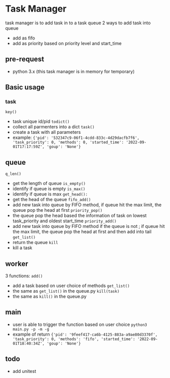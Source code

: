 # Task Manager
task manager is to add task in to a task queue
2 ways to add task into queue
- add as fifo
- add as priority based on priority level and start_time

## pre-request
- python 3.x
(this task manager is in memory for temporary)

## Basic usage
### task
`key()` 
- task unique id/pid
`todict()` 
- collect all parmenters into a dict
`task()` 
- create a task with all parameters 
- example: `{'pid': '532347c9-06f1-4cdd-833c-4d29dacfb7f6', 'task_priority': 0, 'methods': 0, 'started_time': '2022-09-01T17:17:59Z', 'goup': 'None'}`

## queue
`q_len()` 
- get the length of queue
`is_empty()` 
- identify if queue is empty
`is_max()` 
- identify if queue is max
`get_head():`
- get the head of the queue
`fifo_add()`
- add new task into queue by FIFO method, if queue hit the max limit, the queue pop the head at first
`priority_pop()`
- the queue pop the head based the information of task on lowest task_priority and oldest start_time
`priority_add()`
- add new task into queue by FIFO method if the queue is not ; if queue hit the max limit, the queue pop the head at first and then add into tail
`get_list()`
- return the queue
`kill`
- kill a task

## worker
3 functions:
`add()`
- add a task based on user choice of methods
`get_list()`
- the same as `get_list()` in the queue.py
`kill(task)`
- the same as `kill()` in the queue.py

## main
- user is able to trigger the function based on user choice
`python3 main.py -p -m -g`
- example of return `{'pid': '9feef417-ca6b-4125-883a-a9ae80d3370f', 'task_priority': 0, 'methods': 'fifo', 'started_time': '2022-09-01T18:40:34Z', 'goup': 'None'}`

## todo 
- add unitest